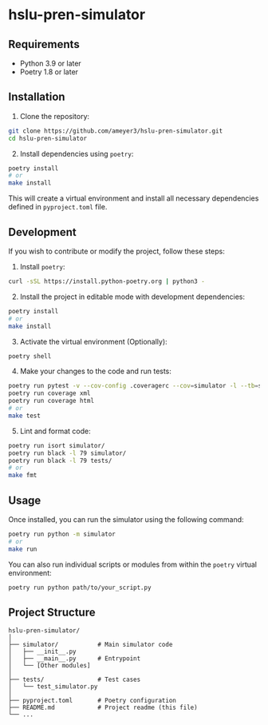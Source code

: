 # hslu-pren-simulator

## Requirements

- Python 3.9 or later
- Poetry 1.8 or later

## Installation

1. Clone the repository:
```bash
git clone https://github.com/ameyer3/hslu-pren-simulator.git
cd hslu-pren-simulator
```

2. Install dependencies using `poetry`:
```bash
poetry install
# or
make install
```

This will create a virtual environment and install all necessary dependencies defined in `pyproject.toml` file.

## Development
If you wish to contribute or modify the project, follow these steps:

1. Install `poetry`:
```bash
curl -sSL https://install.python-poetry.org | python3 -
```

2. Install the project in editable mode with development dependencies:
```bash
poetry install
# or
make install
```

3. Activate the virtual environment (Optionally):
```bash
poetry shell
```

4. Make your changes to the code and run tests:
```bash
poetry run pytest -v --cov-config .coveragerc --cov=simulator -l --tb=short --maxfail=1 tests/
poetry run coverage xml
poetry run coverage html
# or
make test
```

5. Lint and format code:
```bash
poetry run isort simulator/
poetry run black -l 79 simulator/
poetry run black -l 79 tests/
# or
make fmt
```

## Usage
Once installed, you can run the simulator using the following command:
```bash
poetry run python -m simulator
# or
make run
```

You can also run individual scripts or modules from within the `poetry` virtual environment:
```bash
poetry run python path/to/your_script.py
```

## Project Structure
```
hslu-pren-simulator/
│
├── simulator/           # Main simulator code
│   ├── __init__.py
│   ├── __main__.py      # Entrypoint
│   └── [Other modules]
│
├── tests/               # Test cases
│   └── test_simulator.py
│
├── pyproject.toml       # Poetry configuration
├── README.md            # Project readme (this file)
└── ...
```